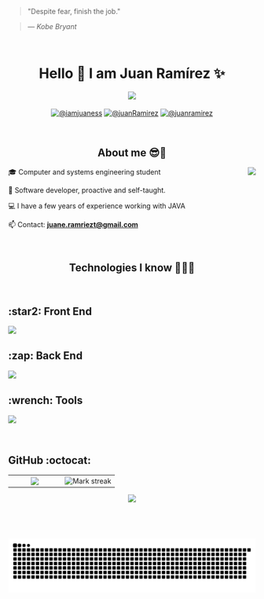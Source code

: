 
<!-- <br>
<br>
<div align="center">
    <a href="https://youtube.com/@unprogramadornace" target="_blank"><img align="center" src="./Assets/Circle.png" alt="@unprogramadornace" width="250px"/></a>
</div>
<br>
<br> -->


 > "Despite fear, finish the job."
 
  > — *Kobe Bryant*
<br>
<h1 align="center">Hello 👋 I am Juan Ramírez</strong> ✨ </h1>

<p align="center">
  <a href="https://github.com/DenverCoder1/readme-typing-svg"><img src="https://readme-typing-svg.herokuapp.com?&font=IBM+Plex+Sans&color=abcdef&size=20&lines=Welcome+to+My+Profesional+Profile!" /></a>
</p>
 

<p align="center">
    <a href="https://www.instagram.com/je_ramirez05/" target="_blank">
    <img align="center" src="https://img.shields.io/static/v1?message=Instagram&logo=instagram&label=&color=E4405F&logoColor=white&labelColor=&style=for-the-badge" alt="@iamjuaness" /></a>
    <a href="www.linkedin.com/in/juan-esteban-ramirez-tabares-1a85b3275"  target="_blank"><img align="center" src="https://img.shields.io/badge/LinkedIn-0077B5?style=for-the-badge&logo=linkedin&logoColor=white" alt="@juanRamirez"/></a>
    <a href = "mailto:juane.ramirezt@gmail.com" target="_blank"><img align="center" src="https://img.shields.io/badge/Gmail-D14836?style=for-the-badge&logo=gmail&logoColor=white" alt="@juanramirez" /></a>
  </p>
<br>
<h2 align="center">About me 😎🤏</h2>
<!--Intro start-->
<img align="right" height="150" src="https://cdn.pixabay.com/photo/2023/06/29/12/22/snow-leopard-8096293_1280.png"  />
<p align="left">
🎓 Computer and systems engineering student

📝 Software developer, proactive and self-taught.

💻 I have a few years of experience working with JAVA

📫 Contact: **juane.ramriezt@gmail.com**

<!--Intro end-->
  </p>
<br>

<h2 align="center">Technologies I know 👨🏻‍💻</h2>
<br>
<!--tech stack icons-->
<p align="center">
  <h2>:star2: Front End</h2>
  <a href="https://skillicons.dev">
    <img src="https://skillicons.dev/icons?i=html,css,js,ts,vscode,tailwind,react,angular,npm,&perline=6" />
  </a>

  <h2>:zap: Back End</h2>
  <a href="https://skillicons.dev">
    <img src="https://skillicons.dev/icons?i=java,spring,nodejs,idea,eclipse,maven,gradle,mongodb&perline=6" />
  </a>

  <h2>:wrench: Tools</h2>
  <a href="https://skillicons.dev">
    <img src="https://skillicons.dev/icons?i=postman,docker,git,github,figma&perline=6" />
  </a>
</p>
<br>
<!------------------------->
<h2>GitHub :octocat:</h2>
<p align="center">
  <!--- stats (start) -->
<table align="center">
<tr border="none">
  <!-- Imagen 1 en la primera celda -->
  <td width="50%" align="center">
    <img align="center" src="https://github-readme-stats.vercel.app/api?username=esteban2505J&theme=blue-green&hide-border=false&show_icons=true&count_private=true" />
  </td>
  
  <!-- Imagen 2 en la segunda celda, en la misma fila -->
  <td width="50%" align="center">
    <img title="🔥 Get streak stats for your profile at git.io/streak-stats" alt="Mark streak" src="https://github-readme-streak-stats.herokuapp.com/?user=esteban2505J&theme=blue-green&hide_border=false" /> 
  </td>
</tr>


</table>
<p align="center"><a href="https://github.com/esteban2505J"><img src="https://github-readme-stats.vercel.app/api/top-langs/?username=esteban2505J&theme=blue-green&layout=compact"></a></p>
</p>       
<br/>
<br/>


###

<img src="https://raw.githubusercontent.com/iamjuaness/iamjuaness/output/snake.svg" alt="Snake animation" />

###
